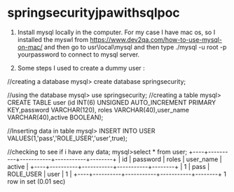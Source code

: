# springsecurityjpawithsqlpoc
1) Install mysql locally in the computer. For my case I have mac os, so I installed the myswl from https://www.dev2qa.com/how-to-use-mysql-on-mac/ and then go to usr\local\mysql and then type ./mysql -u root -p yourpassword to connect to mysql server.

2) Some steps I used to create a dummy user :

//creating a database
     mysql> create database springsecurity;

//using the database
    mysql> use springsecurity;
//creating a table
    mysql> CREATE TABLE user (id INT(6) UNSIGNED AUTO_INCREMENT PRIMARY KEY,password VARCHAR(120), roles VARCHAR(40),user_name    VARCHAR(40),active BOOLEAN);
 
//Inserting data in table
  mysql> INSERT INTO USER VALUES(1,'pass','ROLE_USER','user',true);

 //checking to see if i have any data;
      mysql>select * from user;
+----+----------+-----------+-----------+--------+
| id | password | roles     | user_name | active |
+----+----------+-----------+-----------+--------+
|  1 | pass     | ROLE_USER | user      |      1 |
+----+----------+-----------+-----------+--------+
1 row in set (0.01 sec)
